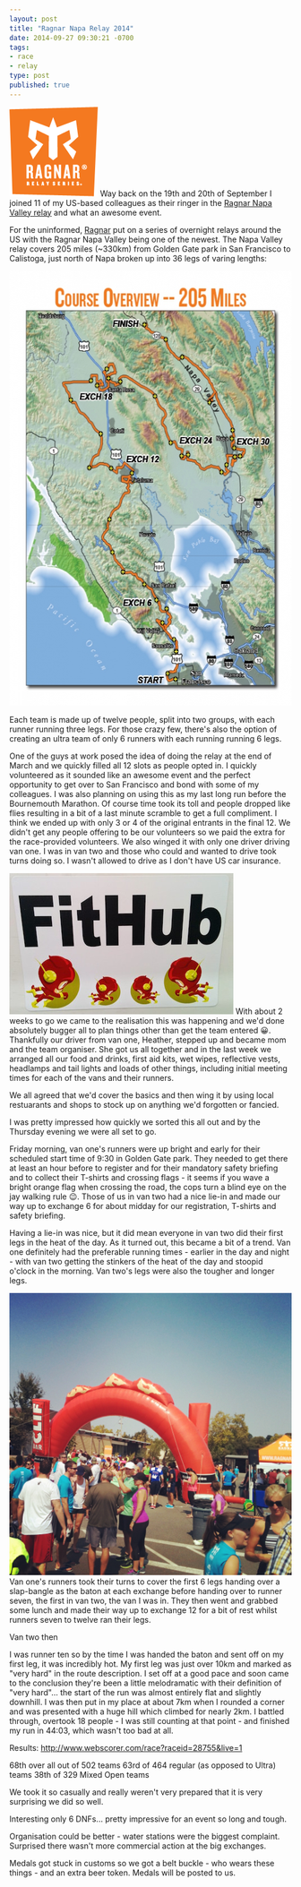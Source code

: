 ```yaml
---
layout: post
title: "Ragnar Napa Relay 2014"
date: 2014-09-27 09:30:21 -0700
tags:
- race
- relay
type: post
published: true
---
```


<img src="/img/ragnar-logo.png" class="alignleft" width="158" height="160"/> Way back on the 19th and 20th of September I joined 11 of my US-based colleagues as their ringer in the [Ragnar Napa Valley relay](http://www.ragnarrelay.com/race/napavalley) and what an awesome event.

For the uninformed, [Ragnar](http://www.ragnarrelay.com) put on a series of overnight relays around the US with the Ragnar Napa Valley being one of the newest.  The Napa Valley relay covers 205 miles (~330km) from Golden Gate park in San Francisco to Calistoga, just north of Napa broken up into 36 legs of varing lengths:
<!-- more -->
<img alt="Ragnar Napa Valley" src="/img/ragnar-napa-route.jpg" width="600" height="776" class="center" />

Each team is made up of twelve people, split into two groups, with each runner running three legs.  For those crazy few, there's also the option of creating an ultra team of only 6 runners with each running running 6 legs.

One of the guys at work posed the idea of doing the relay at the end of March and we quickly filled all 12 slots as people opted in.  I quickly volunteered as it sounded like an awesome event and the perfect opportunity to get over to San Francisco and bond with some of my colleagues.  I was also planning on using this as my last long run before the Bournemouth Marathon. Of course time took its toll and people dropped like flies resulting in a bit of a last minute scramble to get a full compliment.  I think we ended up with only 3 or 4 of the original entrants in the final 12. We didn't get any people offering to be our volunteers so we paid the extra for the race-provided volunteers.  We also winged it with only one driver driving van one.  I was in van two and those who could and wanted to drive took turns doing so.  I wasn't allowed to drive as I don't have US car insurance.

<img class="alignleft" src="/img/fithub.jpg" /> With about 2 weeks to go we came to the realisation this was happening and we'd done absolutely bugger all to plan things other than get the team entered :grinning:.  Thankfully our driver from van one, Heather, stepped up and became mom and the team organiser.  She got us all together and in the last week we  arranged all our food and drinks, first aid kits, wet wipes, reflective vests, headlamps and tail lights and loads of other things, including initial meeting times for each of the vans and their runners.

We all agreed that we'd cover the basics and then wing it by using local restuarants and shops to stock up on anything we'd forgotten or fancied.

I was pretty impressed how quickly we sorted this all out and by the Thursday evening we were all set to go.

Friday morning, van one's runners were up bright and early for their scheduled start time of 9:30 in Golden Gate park.  They needed to get there at least an hour before to register and for their mandatory safety briefing and to collect their T-shirts and crossing flags - it seems if you wave a bright orange flag when crossing the road, the cops turn a blind eye on the jay walking rule :wink:. Those of us in van two had a nice lie-in and made our way up to exchange 6 for about midday for our registration, T-shirts and safety briefing.

Having a lie-in was nice, but it did mean everyone in van two did their first legs in the heat of the day.  As it turned out, this became a bit of a trend.  Van one definitely had the preferable running times - earlier in the day and night - with van two getting the stinkers of the heat of the day and stoopid o'clock in the morning.  Van two's legs were also the tougher and longer legs.

<img src="/img/ragnar-exch6.jpg" class="alignright" width="" height="" /> Van one's runners took their turns to cover the first 6 legs handing over a slap-bangle as the baton at each exchange before handing over to runner seven, the first in van two, the van I was in.  They then went and grabbed some lunch and made their way up to exchange 12 for a bit of rest whilst runners seven to twelve ran their legs.

Van two then

I was runner ten so by the time I was handed the baton and sent off on my first leg, it was incredibly hot.  My first leg was just over 10km and marked as "very hard" in the route description.  I set off at a good pace and soon came to the conclusion they're been a little melodramatic with their definition of "very hard"... the start of the run was almost entirely flat and slightly downhill.  I was then put in my place at about 7km when I rounded a corner and was presented with a huge hill which climbed for nearly 2km.  I battled through, overtook 18 people - I was still counting at that point - and finished my run in 44:03, which wasn't too bad at all.



Results: http://www.webscorer.com/race?raceid=28755&live=1

68th over all out of 502 teams
63rd of 464 regular (as opposed to Ultra) teams
38th of 329  Mixed Open teams

We took it so casually and really weren't very prepared that it is very surprising we did so well.

Interesting only 6 DNFs... pretty impressive for an event so long and tough.


Organisation could be better - water stations were the biggest complaint.
Surprised there wasn't more commercial action at the big exchanges.

Medals got stuck in customs so we got a belt buckle - who wears these things - and an extra beer token. Medals will be posted to us.
